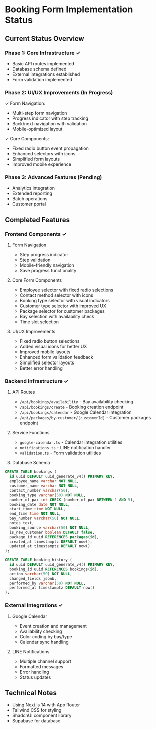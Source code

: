 # Booking Form Implementation Status

## Current Status Overview

### Phase 1: Core Infrastructure ✓
- Basic API routes implemented
- Database schema defined
- External integrations established
- Form validation implemented

### Phase 2: UI/UX Improvements (In Progress)
✓ Form Navigation:
- Multi-step form navigation
- Progress indicator with step tracking
- Back/next navigation with validation
- Mobile-optimized layout

✓ Core Components:
- Fixed radio button event propagation
- Enhanced selectors with icons
- Simplified form layouts
- Improved mobile experience

### Phase 3: Advanced Features (Pending)
- Analytics integration
- Extended reporting
- Batch operations
- Customer portal

## Completed Features

### Frontend Components ✓
1. Form Navigation
   - Step progress indicator
   - Step validation
   - Mobile-friendly navigation
   - Save progress functionality

2. Core Form Components
   - Employee selector with fixed radio selections
   - Contact method selector with icons
   - Booking type selector with visual indicators
   - Customer type selector with improved UX
   - Package selector for customer packages
   - Bay selection with availability check
   - Time slot selection

3. UI/UX Improvements
   - Fixed radio button selections
   - Added visual icons for better UX
   - Improved mobile layouts
   - Enhanced form validation feedback
   - Simplified selector layouts
   - Better error handling

### Backend Infrastructure ✓
1. API Routes
   - `/api/bookings/availability` - Bay availability checking
   - `/api/bookings/create` - Booking creation endpoint
   - `/api/bookings/calendar` - Google Calendar integration
   - `/api/packages/by-customer/[customerId]` - Customer packages endpoint

2. Service Functions
   - `google-calendar.ts` - Calendar integration utilities
   - `notifications.ts` - LINE notification handler
   - `validation.ts` - Form validation utilities

3. Database Schema
```sql
CREATE TABLE bookings (
  id uuid DEFAULT uuid_generate_v4() PRIMARY KEY,
  employee_name varchar NOT NULL,
  customer_name varchar NOT NULL,
  contact_number varchar(50),
  booking_type varchar(50) NOT NULL,
  number_of_pax int CHECK (number_of_pax BETWEEN 1 AND 5),
  booking_date date NOT NULL,
  start_time time NOT NULL,
  end_time time NOT NULL,
  bay_number varchar(50) NOT NULL,
  notes text,
  booking_source varchar(50) NOT NULL,
  is_new_customer boolean DEFAULT false,
  package_id uuid REFERENCES packages(id),
  created_at timestamptz DEFAULT now(),
  updated_at timestamptz DEFAULT now()
);

CREATE TABLE booking_history (
  id uuid DEFAULT uuid_generate_v4() PRIMARY KEY,
  booking_id uuid REFERENCES bookings(id),
  action varchar(50) NOT NULL,
  changed_fields jsonb,
  performed_by varchar(50) NOT NULL,
  performed_at timestamptz DEFAULT now()
);
```

### External Integrations ✓
1. Google Calendar
   - Event creation and management
   - Availability checking
   - Color coding by bay/type
   - Calendar sync handling

2. LINE Notifications
   - Multiple channel support
   - Formatted messages
   - Error handling
   - Status updates

## Technical Notes
- Using Next.js 14 with App Router
- Tailwind CSS for styling
- ShadcnUI component library
- Supabase for database